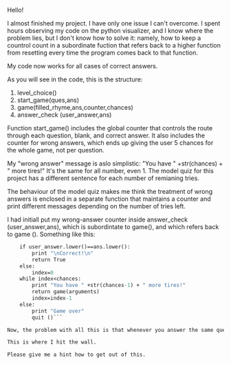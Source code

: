 Hello!

I almost finished my project. I have only one issue I can't overcome. I spent hours observing my code on the python visualizer, and I know where the problem lies, but I don't know how to solve it: namely, how to keep a countrol count in a subordinate fuction that refers back to a higher function from resetting every time the program comes back to that function.

My code now works for all cases of correct answers. 

As you will see in the code, this is the structure:

1. level_choice() 
2. start_game(ques,ans)
3. game(filled_rhyme,ans,counter,chances)
4. answer_check (user_answer,ans)

Function start_game() includes the global counter that controls the route through each question, blank, and correct answer.
It also includes the counter for wrong answers, which ends up giving the user 5 chances for the whole game, not per question.

My "wrong answer" message is aslo simplistic: "You have " +str(chances) + " more tires!"
It's the same for all number, even 1.
The model quiz for this project has a different sentence for each number of remianing tries.

The behaviour of the model quiz makes me think the treatment of wrong answers is enclosed in a separate function that maintains a counter and print different messages depending on the number of tries left.

I had initiall put my wrong-answer counter inside answer_check (user_answer,ans), which is subordintate to game(), and which refers back to game (). Something like this:

```def answer_check (user_answer,ans):
    if user_answer.lower()==ans.lower():
        print "\nCorrect!\n"
        return True 
    else:
        index=0
	while index<chances:
	    print "You have " +str(chances-1) + " more tires!"
	    return game(arguments)
	    index=index-1
	else:
	    print "Game over"
	    quit ()```

Now, the problem with all this is that whenever you answer the same question wrong the second time, the function answer_check () is called afresh and the index is ZERO again.

This is where I hit the wall.

Please give me a hint how to get out of this.

